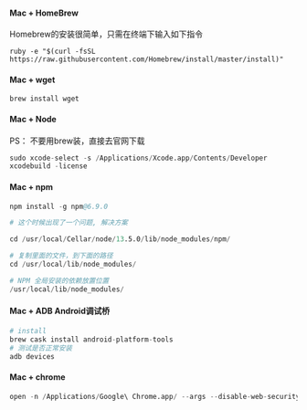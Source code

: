 #### Mac + HomeBrew

Homebrew的安装很简单，只需在终端下输入如下指令

`ruby -e "$(curl -fsSL https://raw.githubusercontent.com/Homebrew/install/master/install)"`

#### Mac + wget

`brew install wget`

#### Mac + Node

PS： 不要用brew装，直接去官网下载

```s
sudo xcode-select -s /Applications/Xcode.app/Contents/Developer
xcodebuild -license
```

#### Mac + npm

```s
npm install -g npm@6.9.0

# 这个时候出现了一个问题, 解决方案

cd /usr/local/Cellar/node/13.5.0/lib/node_modules/npm/

# 复制里面的文件，到下面的路径
cd /usr/local/lib/node_modules/

# NPM 全局安装的依赖放置位置
/usr/local/lib/node_modules/

```
#### Mac + ADB Android调试桥

```s
# install
brew cask install android-platform-tools
# 测试是否正常安装
adb devices
```
#### Mac + chrome
```s
open -n /Applications/Google\ Chrome.app/ --args --disable-web-security  --user-data-dir=/Users/smzdm/MyChromeDevUserData/
```

